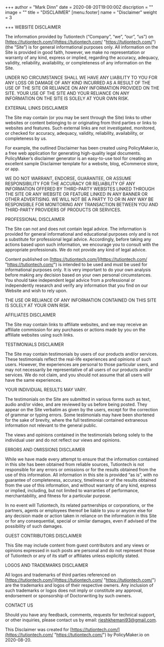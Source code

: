 +++
author = "Mark Dinn"
date = 2020-08-20T19:00:00Z
discription = ""
image = ""
title = "DISCLAIMER"
[menu.footer]
name = "Disclaimer"
weight = 3

+++
WEBSITE DISCLAIMER

The information provided by Tutiontech (“Company”, “we”, “our”, “us”) on [https://tutiontech.com/](https://tutiontech.com/ "https://tutiontech.com/") (the “Site”) is for general informational purposes only. All information on the Site is provided in good faith, however, we make no representation or warranty of any kind, express or implied, regarding the accuracy, adequacy, validity, reliability, availability, or completeness of any information on the Site.

UNDER NO CIRCUMSTANCE SHALL WE HAVE ANY LIABILITY TO YOU FOR ANY LOSS OR DAMAGE OF ANY KIND INCURRED AS A RESULT OF THE USE OF THE SITE OR RELIANCE ON ANY INFORMATION PROVIDED ON THE SITE. YOUR USE OF THE SITE AND YOUR RELIANCE ON ANY INFORMATION ON THE SITE IS SOLELY AT YOUR OWN RISK.

EXTERNAL LINKS DISCLAIMER

The Site may contain (or you may be sent through the Site) links to other websites or content belonging to or originating from third parties or links to websites and features. Such external links are not investigated, monitored, or checked for accuracy, adequacy, validity, reliability, availability, or completeness by us.

For example, the outlined Disclaimer has been created using PolicyMaker.io, a free web application for generating high-quality legal documents. PolicyMaker’s disclaimer generator is an easy-to-use tool for creating an excellent sample Disclaimer template for a website, blog, eCommerce store, or app.

WE DO NOT WARRANT, ENDORSE, GUARANTEE, OR ASSUME RESPONSIBILITY FOR THE ACCURACY OR RELIABILITY OF ANY INFORMATION OFFERED BY THIRD-PARTY WEBSITES LINKED THROUGH THE SITE OR ANY WEBSITE OR FEATURE LINKED IN ANY BANNER OR OTHER ADVERTISING. WE WILL NOT BE A PARTY TO OR IN ANY WAY BE RESPONSIBLE FOR MONITORING ANY TRANSACTION BETWEEN YOU AND THIRD-PARTY PROVIDERS OF PRODUCTS OR SERVICES.

PROFESSIONAL DISCLAIMER

The Site can not and does not contain legal advice. The information is provided for general informational and educational purposes only and is not a substitute for professional legal advice. Accordingly, before taking any actions based upon such information, we encourage you to consult with the appropriate professionals. We do not provide any kind of legal advice.

Content published on [https://tutiontech.com/](https://tutiontech.com/ "https://tutiontech.com/") is intended to be used and must be used for informational purposes only. It is very important to do your own analysis before making any decision based on your own personal circumstances. You should take independent legal advice from a professional or independently research and verify any information that you find on our Website and wish to rely upon.

THE USE OR RELIANCE OF ANY INFORMATION CONTAINED ON THIS SITE IS SOLELY AT YOUR OWN RISK.

AFFILIATES DISCLAIMER

The Site may contain links to affiliate websites, and we may receive an affiliate commission for any purchases or actions made by you on the affiliate websites using such links.

TESTIMONIALS DISCLAIMER

The Site may contain testimonials by users of our products and/or services. These testimonials reflect the real-life experiences and opinions of such users. However, the experiences are personal to those particular users, and may not necessarily be representative of all users of our products and/or services. We do not claim, and you should not assume that all users will have the same experiences.

YOUR INDIVIDUAL RESULTS MAY VARY.

The testimonials on the Site are submitted in various forms such as text, audio and/or video, and are reviewed by us before being posted. They appear on the Site verbatim as given by the users, except for the correction of grammar or typing errors. Some testimonials may have been shortened for the sake of brevity, where the full testimonial contained extraneous information not relevant to the general public.

The views and opinions contained in the testimonials belong solely to the individual user and do not reflect our views and opinions.

ERRORS AND OMISSIONS DISCLAIMER

While we have made every attempt to ensure that the information contained in this site has been obtained from reliable sources, Tutiontech is not responsible for any errors or omissions or for the results obtained from the use of this information. All information in this site is provided “as is”, with no guarantee of completeness, accuracy, timeliness or of the results obtained from the use of this information, and without warranty of any kind, express or implied, including, but not limited to warranties of performance, merchantability, and fitness for a particular purpose.

In no event will Tutiontech, its related partnerships or corporations, or the partners, agents or employees thereof be liable to you or anyone else for any decision made or action taken in reliance on the information in this Site or for any consequential, special or similar damages, even if advised of the possibility of such damages.

GUEST CONTRIBUTORS DISCLAIMER

This Site may include content from guest contributors and any views or opinions expressed in such posts are personal and do not represent those of Tutiontech or any of its staff or affiliates unless explicitly stated.

LOGOS AND TRADEMARKS DISCLAIMER

All logos and trademarks of third parties referenced on [https://tutiontech.com/](https://tutiontech.com/ "https://tutiontech.com/") are the trademarks and logos of their respective owners. Any inclusion of such trademarks or logos does not imply or constitute any approval, endorsement or sponsorship of Doctorwriting by such owners.

CONTACT US

Should you have any feedback, comments, requests for technical support, or other inquiries, please contact us by email: rieshkhemani93@gmail.com.

This Disclaimer was created for [https://tutiontech.com/](https://tutiontech.com/ "https://tutiontech.com/") by PolicyMaker.io on 2020-08-20.